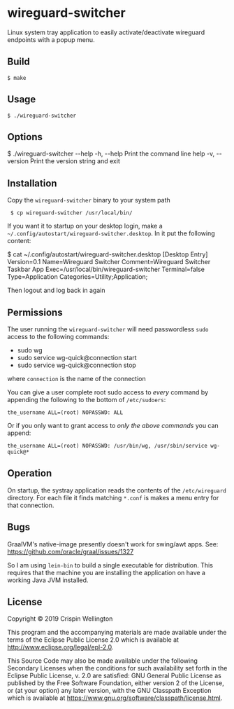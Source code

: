 # wireguard-switcher

Linux system tray application to easily activate/deactivate wireguard endpoints with a popup menu.

## Build

    $ make

## Usage

    $ ./wireguard-switcher

## Options

   $ ./wireguard-switcher --help
     -h, --help     Print the command line help
     -v, --version  Print the version string and exit

## Installation

Copy the `wireguard-switcher` binary to your system path

     $ cp wireguard-switcher /usr/local/bin/

If you want it to startup on your desktop login, make a `~/.config/autostart/wireguard-switcher.desktop`. In it put the following content:

   $ cat ~/.config/autostart/wireguard-switcher.desktop
[Desktop Entry]
Version=0.1
Name=Wireguard Switcher
Comment=Wireguard Switcher Taskbar App
Exec=/usr/local/bin/wireguard-switcher
Terminal=false
Type=Application
Categories=Utility;Application;

Then logout and log back in again

## Permissions

The user running the `wireguard-switcher` will need passwordless `sudo` access to the following commands:

- sudo wg
- sudo service wg-quick@connection start
- sudo service wg-quick@connection stop

where `connection` is the name of the connection

You can give a user complete root sudo access to _every_ command by appending the following to the bottom of `/etc/sudoers`:

    the_username ALL=(root) NOPASSWD: ALL

Or if you only want to grant access to _only the above commands_ you can append:

    the_username ALL=(root) NOPASSWD: /usr/bin/wg, /usr/sbin/service wg-quick@*

## Operation

On startup, the systray application reads the contents of the `/etc/wireguard` directory. For each file it finds matching `*.conf` is makes a menu entry for that connection.

## Bugs

GraalVM's native-image presently doesn't work for swing/awt apps. See: https://github.com/oracle/graal/issues/1327

So I am using `lein-bin` to build a single executable for distribution. This requires that the machine you are installing the application on have a working Java JVM installed.

## License

Copyright © 2019 Crispin Wellington

This program and the accompanying materials are made available under the
terms of the Eclipse Public License 2.0 which is available at
http://www.eclipse.org/legal/epl-2.0.

This Source Code may also be made available under the following Secondary
Licenses when the conditions for such availability set forth in the Eclipse
Public License, v. 2.0 are satisfied: GNU General Public License as published by
the Free Software Foundation, either version 2 of the License, or (at your
option) any later version, with the GNU Classpath Exception which is available
at https://www.gnu.org/software/classpath/license.html.
